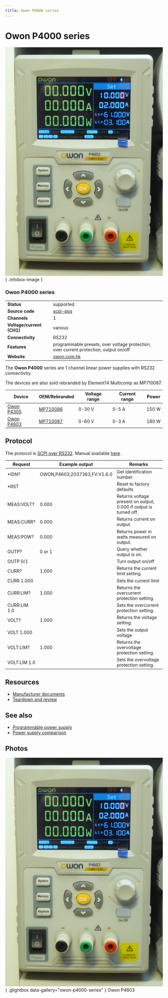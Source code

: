 ```yaml
---
title: Owon P4000 series
---
```


# Owon P4000 series

<div class="infobox" markdown>

![Owon P4000 series](./img/Owon_P4603.JPG){ .infobox-image }

### Owon P4000 series

| | |
|---|---|
| **Status** | supported |
| **Source code** | [scpi-pps](https://github.com/OpenTraceLab/OpenTraceCapture/tree/main/src/hardware/scpi-pps) |
| **Channels** | 1 |
| **Voltage/current (CH1)** | various |
| **Connectivity** | RS232 |
| **Features** | programmable presets, over voltage protection, over current protection, output on/off |
| **Website** | [owon.com.hk](https://www.owon.com.hk/) |

</div>

The **Owon P4000** series are 1 channel linear power supplies with RS232 connectivity.

The devices are also sold rebranded by Element14 Multicomp as MP710087.

| Device | OEM/Rebranded | Voltage range | Current range | Power |
|---|---|---|---|---|
| [Owon P4305](https://www.owon.com.hk/products_owon_p4000_series_1ch_liner_dc_power_supply) | [MP710086](https://au.element14.com/multicomp-pro/mp710086/dc-power-supply-1ch-30v-5a-150w/dp/322741901) | 0-30 V | 0-5 A | 150 W |
| [Owon P4603](https://www.owon.com.hk/products_owon_p4000_series_1ch_liner_dc_power_supply) | [MP710087](https://au.element14.com/multicomp-pro/mp710087/dc-power-supply-1ch-60v-3a-180w/dp/322742101) | 0-60 V | 0-3 A | 180 W |

## Protocol

The protocol is [SCPI over RS232](https://sigrok.org/wiki/Connection_parameters#Devices_using_SCPI). Manual available [here](http://files.owon.com.cn/software/Application/SP&P_Series_Single_Channel_DC_Power_Supply_Programming_Manual.pdf).

| Request | Example output | Remarks |
|---|---|---|
| *IDN? | OWON,P4603,2037363,FV:V1.6.0 | Get identification number |
| *RST |  | Reset to factory defaults |
| MEAS:VOLT? | 0.000 | Returns voltage present on output, 0.000 if output is turned off. |
| MEAS:CURR? | 0.000 | Returns current on output. |
| MEAS:POW? | 0.000 | Returns power in watts measured on output. |
| OUTP? | 0 or 1 | Query whether output is on. |
| OUTP 0/1 |  | Turn output on/off |
| CURR? | 1.000 | Returns the current limit setting. |
| CURR 1.000 |  | Sets the current limit |
| CURR:LIM? | 1.000 | Returns the overcurrent protection setting. |
| CURR:LIM 1.0 |  | Sets the overcurrent protection setting. |
| VOLT? | 1.000 | Returns the voltage setting. |
| VOLT 1.000 |  | Sets the output voltage |
| VOLT:LIM? | 1.000 | Returns the overvoltage protection setting. |
| VOLT:LIM 1.0 |  | Sets the overvoltage protection setting. |

## Resources
- [Manufacturer documents](https://www.owon.com.hk/products_owon_p4000_series_1ch_liner_dc_power_supply)
- [Teardown and review](https://www.eevblog.com/forum/testgear/inside-the-owon-p4603p4305-linear-psu/)
## See also
- [Programmable power supply](https://sigrok.org/wiki/Programmable_power_supply)
- [Power supply comparison](https://sigrok.org/wiki/Power_supply_comparison)

## Photos

<div class="photo-grid" markdown>

[![Owon P4603](./img/Owon_P4603.JPG)](./img/Owon_P4603.JPG "Owon P4603"){ .glightbox data-gallery="owon-p4000-series" }
<span class="caption">Owon P4603</span>

</div>
